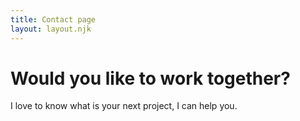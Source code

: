 ```yaml
---
title: Contact page
layout: layout.njk
---
```


# Would you like to work together?

I love to know what is your next project, I can help you.